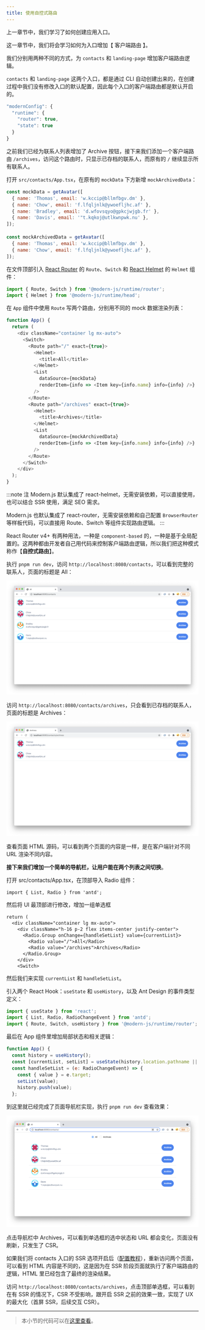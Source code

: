 ```yaml
---
title: 使用自控式路由​​​​
---
```


上一章节中，我们学习了如何创建应用入口。

这一章节中，我们将会学习如何为入口增加【 客户端路由 】。

我们分别用两种不同的方式，为 `contacts` 和 `landing-page` 增加客户端路由逻辑。

`contacts` 和 `landing-page` 这两个入口，都是通过 CLI 自动创建出来的，在创建过程中我们没有修改入口的默认配置，因此每个入口的客户端路由都是默认开启的。

```javascript title="package.json"
"modernConfig": {
  "runtime": {
    "router": true,
    "state": true
  }
}
```

之前我们已经为联系人列表增加了 Archive 按钮，接下来我们添加一个客户端路由 `/archives`，访问这个路由时，只显示已存档的联系人，而原有的 `/` 继续显示所有联系人。

打开 `src/contacts/App.tsx`，在原有的 `mockData` 下方新增 `mockArchivedData`：

```javascript
const mockData = getAvatar([
  { name: 'Thomas', email: 'w.kccip@bllmfbgv.dm' },
  { name: 'Chow', email: 'f.lfqljnlk@ywoefljhc.af' },
  { name: 'Bradley', email: 'd.wfovsqyo@gpkcjwjgb.fr' },
  { name: 'Davis', email: '"t.kqkoj@utlkwnpwk.nu' },
]);

const mockArchivedData = getAvatar([
  { name: 'Thomas', email: 'w.kccip@bllmfbgv.dm' },
  { name: 'Chow', email: 'f.lfqljnlk@ywoefljhc.af' },
]);
```

在文件顶部引入 [React Router](https://reactrouter.com/) 的 `Route`、`Switch` 和 [React Helmet](https://github.com/nfl/react-helmet) 的 `Helmet` 组件：

```javascript
import { Route, Switch } from '@modern-js/runtime/router';
import { Helmet } from '@modern-js/runtime/head';
```

在 `App` 组件中使用 `Route` 写两个路由，分别用不同的 mock 数据渲染列表：

```javascript
function App() {
  return (
    <div className="container lg mx-auto">
      <Switch>
        <Route path="/" exact={true}>
          <Helmet>
            <title>All</title>
          </Helmet>
          <List
            dataSource={mockData}
            renderItem={info => <Item key={info.name} info={info} />}
          />
        </Route>
        <Route path="/archives" exact={true}>
          <Helmet>
            <title>Archives</title>
          </Helmet>
          <List
            dataSource={mockArchivedData}
            renderItem={info => <Item key={info.name} info={info} />}
          />
        </Route>
      </Switch>
    </div>
  );
}
```

:::note 注
Modern.js 默认集成了 react-helmet，无需安装依赖，可以直接使用，也可以结合 SSR 使用，满足 SEO 需求。

Modern.js 也默认集成了 react-router，无需安装依赖和自己配置 `BrowserRouter` 等样板代码，可以直接用 Route、Switch 等组件实现路由逻辑。
:::

React Router v4+ 有两种用法，一种是 `component-based` 的，一种是基于全局配置的。这两种都由开发者自己用代码来控制客户端路由逻辑，所以我们把这种模式称作【**自控式路由**】。

执行 `pnpm run dev`，访问 `http://localhost:8080/contacts`，可以看到完整的联系人，页面的标题是 All：

![display](./assets/display.png)

访问 `http://localhost:8080/contacts/archives`，只会看到已存档的联系人，页面的标题是 Archives：

![display1](./assets/display1.png)

查看页面 HTML 源码，可以看到两个页面的内容是一样，是在客户端针对不同 URL 渲染不同内容。

**接下来我们增加一个简单的导航栏，让用户能在两个列表之间切换**。

打开 src/contacts/App.tsx，在顶部导入 Radio 组件：

```tsx
import { List, Radio } from 'antd';
```

然后将 UI 最顶部进行修改，增加一组单选框

```tsx {3-8}
return (
  <div className="container lg mx-auto">
    <div className="h-16 p-2 flex items-center justify-center">
      <Radio.Group onChange={handleSetList} value={currentList}>
        <Radio value="/">All</Radio>
        <Radio value="/archives">Archives</Radio>
      </Radio.Group>
    </div>
    <Switch>
```

然后我们来实现 `currentList` 和 `handleSetList`。

引入两个 React Hook：`useState` 和 `useHistory`，以及 Ant Design 的事件类型定义：

```javascript
import { useState } from 'react';
import { List, Radio, RadioChangeEvent } from 'antd';
import { Route, Switch, useHistory } from '@modern-js/runtime/router';
```

最后在 App 组件里增加局部状态和相关逻辑：

```javascript {2-8}
function App() {
  const history = useHistory();
  const [currentList, setList] = useState(history.location.pathname || '/');
  const handleSetList = (e: RadioChangeEvent) => {
    const { value } = e.target;
    setList(value);
    history.push(value);
  };
```

到这里就已经完成了页面导航栏实现，执行 `pnpm run dev` 查看效果：

![display2](assets/display2.png)

点击导航栏中 Archives，可以看到单选框的选中状态和 URL 都会变化，页面没有刷新，只发生了 CSR。

如果我们将 contacts 入口的 SSR 选项开启后（[配置教程](/docs/apis/config/server/ssr)），重新访问两个页面，可以看到 HTML 内容是不同的，这是因为在 SSR 阶段页面就执行了客户端路由的逻辑，HTML 里已经包含了最终的渲染结果。

访问 `http://localhost:8080/contacts/archives`，点击顶部单选框，可以看到在有 SSR 的情况下，CSR 不受影响，跟开启 SSR 之前的效果一致，实现了 UX 的最大化（首屏 SSR，后续交互 CSR）。

---

> 本小节的代码可以在[这里查看](https://github.com/modern-js-dev/modern-js-examples/tree/main/tutorials/c08/hello-modern)。

